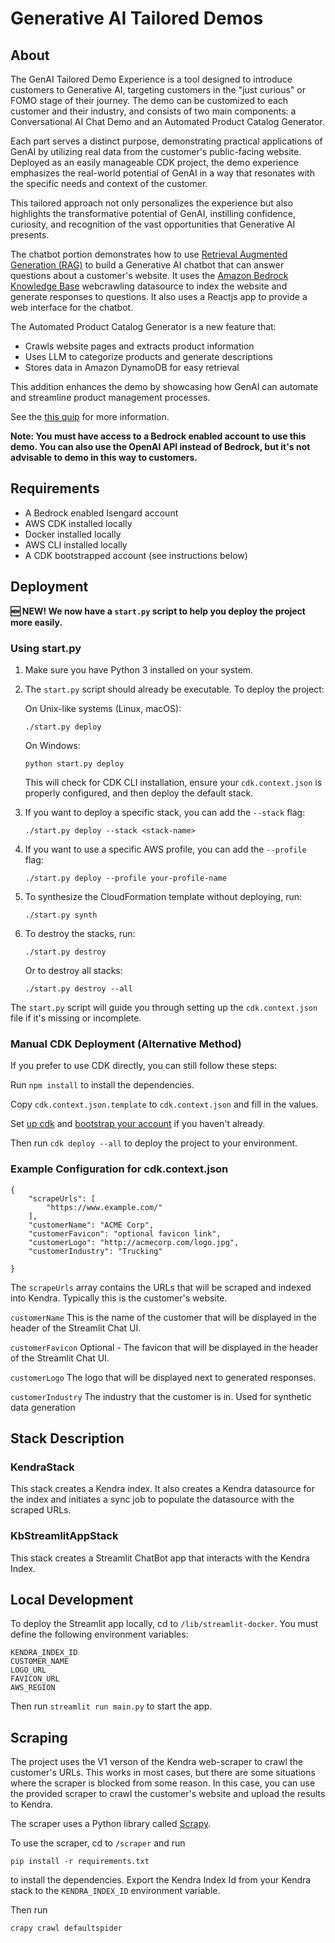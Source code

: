 # Generative AI Tailored Demos
## About
The GenAI Tailored Demo Experience is a tool designed to introduce customers to Generative AI, targeting customers in the "just curious" or FOMO stage of their journey. The demo can be customized to each customer and their industry, and consists of two main components: a Conversational AI Chat Demo and an Automated Product Catalog Generator.

Each part serves a distinct purpose, demonstrating practical applications of GenAI by utilizing real data from the customer's public-facing website. Deployed as an easily manageable CDK project, the demo experience emphasizes the real-world potential of GenAI in a way that resonates with the specific needs and context of the customer.

This tailored approach not only personalizes the experience but also highlights the transformative potential of GenAI, instilling confidence, curiosity, and recognition of the vast opportunities that Generative AI presents.

The chatbot portion demonstrates how to use [Retrieval Augmented Generation (RAG)](https://arxiv.org/abs/2005.11401) to build a Generative AI chatbot that can answer questions about a customer's website. It uses the [Amazon Bedrock Knowledge Base](https://aws.amazon.com/bedrock/knowledge-bases/) webcrawling datasource to index the website and generate responses to questions. It also uses a Reactjs app to provide a web interface for the chatbot.

The Automated Product Catalog Generator is a new feature that:
- Crawls website pages and extracts product information
- Uses LLM to categorize products and generate descriptions
- Stores data in Amazon DynamoDB for easy retrieval

This addition enhances the demo by showcasing how GenAI can automate and streamline product management processes.

See the [this quip](https://quip-amazon.com/pI57Abo7dElG/Enterprise-Knowledge-Base-Chatbot-Demo) for more information. 

__Note: You must have access to a Bedrock enabled account to use this demo. You can also use the OpenAI API instead of Bedrock, but it's not advisable to demo in this way to customers.__

## Requirements
- A Bedrock enabled Isengard account
- AWS CDK installed locally
- Docker installed locally
- AWS CLI installed locally
- A CDK bootstrapped account (see instructions below)

## Deployment
__🆕 NEW! We now have a `start.py` script to help you deploy the project more easily.__

### Using start.py

1. Make sure you have Python 3 installed on your system.

2. The `start.py` script should already be executable. To deploy the project:

   On Unix-like systems (Linux, macOS):
   ```
   ./start.py deploy
   ```
   
   On Windows:
   ```
   python start.py deploy
   ```

   This will check for CDK CLI installation, ensure your `cdk.context.json` is properly configured, and then deploy the default stack.

3. If you want to deploy a specific stack, you can add the `--stack` flag:
   ```
   ./start.py deploy --stack <stack-name>
   ```

4. If you want to use a specific AWS profile, you can add the `--profile` flag:
   ```
   ./start.py deploy --profile your-profile-name
   ```

5. To synthesize the CloudFormation template without deploying, run:
   ```
   ./start.py synth
   ```

6. To destroy the stacks, run:
   ```
   ./start.py destroy
   ```
   Or to destroy all stacks:
   ```
   ./start.py destroy --all
   ```

The `start.py` script will guide you through setting up the `cdk.context.json` file if it's missing or incomplete.

### Manual CDK Deployment (Alternative Method)

If you prefer to use CDK directly, you can still follow these steps:

Run `npm install` to install the dependencies.

Copy `cdk.context.json.template` to `cdk.context.json` and fill in the values.

Set [up cdk](https://docs.aws.amazon.com/cdk/latest/guide/getting_started.html#getting_started_install) and [bootstrap your account](https://docs.aws.amazon.com/cdk/latest/guide/bootstrapping.html) if you haven't already.

Then run `cdk deploy --all` to deploy the project to your environment.

### Example Configuration for cdk.context.json
```
{
    "scrapeUrls": [
        "https://www.example.com/"
    ],
    "customerName": "ACME Corp",
    "customerFavicon": "optional favicon link",
    "customerLogo": "http://acmecorp.com/logo.jpg",
    "customerIndustry": "Trucking"

}
```
The `scrapeUrls` array contains the URLs that will be scraped and indexed into Kendra. Typically this is the customer's website. 

`customerName` This is the name of the customer that will be displayed in the header of the Streamlit Chat UI.

`customerFavicon` Optional - The favicon that will be displayed in the header of the Streamlit Chat UI.

`customerLogo` The logo that will be displayed next to generated responses.

`customerIndustry` The industry that the customer is in. Used for synthetic data generation

## Stack Description
### KendraStack
This stack creates a Kendra index. It also creates a Kendra datasource for the index and initiates a sync job to populate the datasource with the scraped URLs.

### KbStreamlitAppStack
This stack creates a Streamlit ChatBot app that interacts with the Kendra Index. 

## Local Development
To deploy the Streamlit app locally, cd to `/lib/streamlit-docker`. You must define the following environment variables:
```
KENDRA_INDEX_ID
CUSTOMER_NAME
LOGO_URL
FAVICON_URL
AWS_REGION
```
Then run `streamlit run main.py` to start the app.

## Scraping
The project uses the V1 verson of the Kendra web-scraper to crawl the customer's URLs. This works in most cases, but there are some situations where the scraper is blocked from some reason. In this case, you can use the provided scraper to crawl the customer's website and upload the results to Kendra.

The scraper uses a Python library called [Scrapy](https://scrapy.org/).

To use the scraper, cd to `/scraper` and run 

`pip install -r requirements.txt` 

to install the dependencies. Export the Kendra Index Id from your Kendra stack to the `KENDRA_INDEX_ID` environment variable. 

Then run 

`crapy crawl defaultspider`